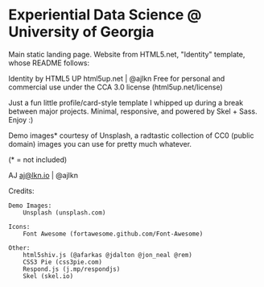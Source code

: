 # Experiential Data Science @ University of Georgia

Main static landing page. Website from HTML5.net, "Identity" template, whose README follows:

Identity by HTML5 UP
html5up.net | @ajlkn
Free for personal and commercial use under the CCA 3.0 license (html5up.net/license)


Just a fun little profile/card-style template I whipped up during a break between major projects. Minimal, responsive, and powered by Skel + Sass. Enjoy :)

Demo images* courtesy of Unsplash, a radtastic collection of CC0 (public domain) images you can use for pretty much whatever.

(* = not included)

AJ
aj@lkn.io | @ajlkn


Credits:

    Demo Images:
        Unsplash (unsplash.com)

    Icons:
        Font Awesome (fortawesome.github.com/Font-Awesome)

    Other:
        html5shiv.js (@afarkas @jdalton @jon_neal @rem)
        CSS3 Pie (css3pie.com)
        Respond.js (j.mp/respondjs)
        Skel (skel.io)